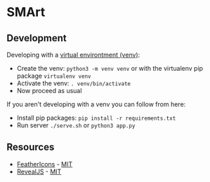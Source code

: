 # SMArt

## Development
Developing with a [virtual environtment (venv)](https://docs.python.org/3/library/venv.html):
* Create the venv: `python3 -m venv venv` or with the virtualenv pip package `virtualenv venv`
* Activate the venv: `. venv/bin/activate`
* Now proceed as usual

If you aren't developing with a venv you can follow from here:
* Install pip packages: `pip install -r requirements.txt`
* Run server `./serve.sh` or `python3 app.py`

## Resources
* [FeatherIcons](https://github.com/feathericons/feather) - [MIT](https://github.com/feathericons/feather/blob/master/LICENSE)
* [RevealJS](https://github.com/hakimel/reveal.js) - [MIT](https://github.com/hakimel/reveal.js/blob/master/LICENSE)
